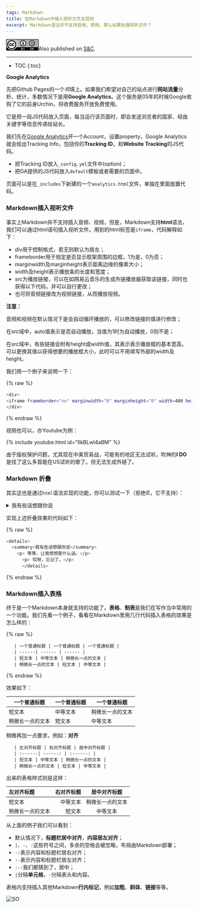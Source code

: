 ```yaml
---
tags: Markdown
title: 在Markdown中插入视听文件及其他
excerpt: Markdown语法并不支持音频、视频，那么如果处理视听文件？
---
```


![CC](/public/cc.png)Also published on [S&C](https://soandcandy.us).

----

* TOC
{:toc}


**Google Analytics**

先把Github Pages的一个*坑*填上。如果我们希望对自己的站点进行**网站流量**分析、统计，多数情况下是用**Google Analytics**。这个服务是05年的时候Google收购了它的前身Urchin，将收费服务开放免费使用。

它是把一段JS代码放入页面，每当运行该页面时，即会发送浏览者的国家、经由关键字等信息传递给站长。

我们先在[Google Analytics](https://analytics.google.com)开一个Account，设置property，Google Analytics就会给出Tracking Info，包括你的**Tracking ID**，和**Website Tracking**的JS代码。

- 把Tracking ID放入`_config.yml`文件中(option)；
- 把GA提供的JS代码放入`default`模板或者需要的页面中。

页面可以是在`_includes`下新建的一个`analytics.html`文件，单独在里面放置代码。


### Markdown插入视听文件 ###

事实上Markdown并不支持插入音频、视频，但是，Markdown支持**html**语法，我们可以通过html语句插入视听文件。用到的html标签是`iframe`，代码解释如下：

- div用于控制格式，若无则默认为居左；
- frameborder用于规定是否显示框架周围的边框，1为是，0为否；
- marginwidth及marginheight表示距离边缘的像素大小；
- width及height表示播放条的长度和宽度；
- src为播放链接，可以在如网易云音乐的生成外链播放器获取该链接，同时也获得以下代码，并可以自行更改；
- 也可将音频链接改为视频链接，从而播放视频。


**注意：**

音频和视频在默认情况下是会自动循环播放的，可以修改链接的值进行修改；

在src域中，auto值表示是否自动播放，当值为1时为自动播放，0则不是；

在src域中，有些链接会附有height或width值，其表示表示播放框的基本宽高，可以更换其值以获得想要的播放框大小，此时可以不用填写外部的width及height。

我们用一个例子来说明一下：

{% raw %}
```bash
<div> 
<iframe frameborder="no" marginwidth="0" marginheight="0" width=400 height=140 src="https://music.163.com/outchain/player?type=2&id=431610389&auto=0&height=66"></iframe>
</div>
```
{% endraw %}


视频也可以，亦Youtube为例：


{% include youtube.html id="IlkBLwl4aBM" %}


由于版权保护问题，尤其现在中美贸易战，可能有的地区无法试听。吹神的**I DO**是找了这么多首能在US试听的歌了。但无法生成外链了。


### Markdown 折叠 ###

其实这也是通过`html`语法实现的功能，你可以测试一下（拒绝IE，它不支持）：

<details>
  <summary>我有些话想跟你说</summary>
    <p> 等等，让我想想是什么话。</p>
      <p> 哎呀，忘记了。</p>
      </details>


实现上述折叠效果的代码如下：

{% raw %}
```bash
<details>
  <summary>我有些话想跟你说</summary>
    <p> 等等，让我想想是什么话。</p>
      <p> 哎呀，忘记了。</p>
      </details>
```
{% endraw %}



### Markdown插入表格 ###

终于是一个Markdown本身就支持的功能了。**表格**、**制表**是我们在写作当中常用的一个功能。我们先看一个例子，看看在Markdown里用几行代码插入表格的效果是怎么样的：

{% raw %}

```
   | 一个普通标题 | 一个普通标题 | 一个普通标题 |
   | ------| ------ | ------ |
   | 短文本 | 中等文本 | 稍微长一点的文本 |
   | 稍微长一点的文本 | 短文本 | 中等文本 |

```
{% endraw %}

效果如下：


   | 一个普通标题 | 一个普通标题 | 一个普通标题 |
   | ------| ------ | ------ |
   | 短文本 | 中等文本 | 稍微长一点的文本 |
   | 稍微长一点的文本 | 短文本 | 中等文本 |


稍微再加一点要求，例如：**对齐**

```
   | 左对齐标题 | 右对齐标题 | 居中对齐标题 |
   | :------| ------: | :------: |
   | 短文本 | 中等文本 | 稍微长一点的文本 |
   | 稍微长一点的文本 | 短文本 | 中等文本 |

```

出来的表格样式则是这样：

| 左对齐标题 | 右对齐标题 | 居中对齐标题 |
| :------| ------: | :------: |
| 短文本 | 中等文本 | 稍微长一点的文本 |
| 稍微长一点的文本 | 短文本 | 中等文本 |


从上面的例子我们可以看到：

- 默认情况下，**标题栏居中对齐**，**内容居左对齐**；
- `|`、`-`、`:`这些符号之间，多余的空格会被忽略，布局由Markdown部署；
- `-:`表示内容和标题栏居右对齐；
- `:-`表示内容和标题栏居左对齐；
- `:-:`我们都猜到了，居中；
- `|`分隔**单元格**，`-`分隔表头和内容。


表格内支持插入其他Markdown**行内标记**，例如**加粗**、**斜体**、**链接**等等。


![SO](/public/favicon.ico)


